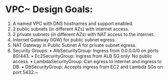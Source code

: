# VPC~ Design Goals:

1.	A named VPC with DNS hostnames and support enabled.
2.	2 public subnets (in different AZs) with internet access.
3.	2 private subnets (in different AZs) with NAT access to the internet.
4.	Internet Gateway (IGW) for public subnet egress.
5.	NAT Gateway in Public Subnet A for private subnet egress.
6.	Security Groups:
    •	AlbSecurityGroup: Ingress from 0.0.0.0/0 on ports 80/443.
    •	Ec2SecurityGroup: Ingress from ALB SG only. No public access.
    •	LambdaSecurityGroup: Can egress to internet and ingress to DB.
    •	DbSecurityGroup: Accepts ingress from EC2 and Lambda SGs on port 5432.~